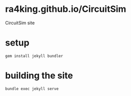 # ra4king.github.io/CircuitSim
CircuitSim site

# setup

```
gem install jekyll bundler
```

# building the site

```
bundle exec jekyll serve
```


